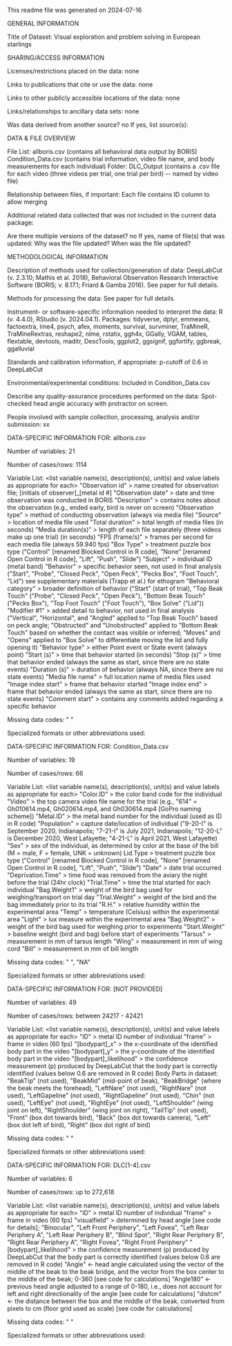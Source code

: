 This readme file was generated on 2024-07-16

GENERAL INFORMATION

Title of Dataset: Visual exploration and problem solving in European starlings 


SHARING/ACCESS INFORMATION

Licenses/restrictions placed on the data: none

Links to publications that cite or use the data: none

Links to other publicly accessible locations of the data: none

Links/relationships to ancillary data sets: none

Was data derived from another source?  no
If yes, list source(s): 



DATA & FILE OVERVIEW

File List: 
allboris.csv  (contains all behavioral data output by BORIS)
Condition_Data.csv  (contains trial information, video file name, and body measurements for each individual)
Folder: DLC_Output  (contains a .csv file for each video (three videos per trial, one trial per bird) -- named by video file)

Relationship between files, if important: Each file contains ID column to allow merging

Additional related data collected that was not included in the current data package: 

Are there multiple versions of the dataset? no
If yes, name of file(s) that was updated: 
Why was the file updated? 
When was the file updated? 


METHODOLOGICAL INFORMATION

Description of methods used for collection/generation of data: DeepLabCut (v. 2.3.10; Mathis et al. 2018), Behavioral Observation Research Interactive Software (BORIS; v. 8.17.1; Friard & Gamba 2016).  See paper for full details.

Methods for processing the data: See paper for full details.

Instrument- or software-specific information needed to interpret the data: R (v. 4.4.0), RStudio (v. 2024.04.1). Packages: tidyverse, dplyr, emmeans, factoextra, lme4, psych, afex, moments, survival, survminer, TraMineR, TraMineRextras, reshape2, nlme, rstatix, ggh4x, GGally, VGAM, tables, flextable, devtools, maditr, DescTools, ggplot2, ggsignif, ggfortify, ggbreak, ggalluvial

Standards and calibration information, if appropriate: p-cutoff of 0.6 in DeepLabCut

Environmental/experimental conditions: Included in Condition_Data.csv

Describe any quality-assurance procedures performed on the data: Spot-checked head angle accuracy with protractor on screen.

People involved with sample collection, processing, analysis and/or submission: xx


DATA-SPECIFIC INFORMATION FOR: allboris.csv

Number of variables: 21

Number of cases/rows: 1114

Variable List: <list variable name(s), description(s), unit(s) and value labels as appropriate for each>
"Observation id" > name created for observation file; [initials of observer]_[metal id #]
"Observation date" > date and time observation was conducted in BORIS
"Description" > contains notes about the observation (e.g., ended early, bird is never on screen)
"Observation type" > method of conducting observation (always via media file)
"Source" > location of media file used
"Total duration" > total length of media files (in seconds)
"Media duration(s)" > length of each file separately (three videos make up one trial) (in seconds)
"FPS (frame/s)" > frames per second for each media file (always 59.940 fps)
"Box Type" > treatment puzzle box type ("Control" [renamed Blocked Control in R code], "None" [renamed Open Control in R code], "Lift", "Push", "Slide")
"Subject" > individual ID (metal band)
"Behavior" > specific behavior seen, not used in final analysis ("Start", "Probe", "Closed Peck", "Open Peck", "Pecks Box", "Foot Touch", "Lid") see supplementary materials (Trapp et al.) for ethogram
"Behavioral category" > broader definition of behavior ("Start" (start of trial), "Top Beak Touch" ("Probe", "Closed Peck", "Open Peck"), "Bottom Beak Touch" ("Pecks Box"), "Top Foot Touch" ("Foot Touch"), "Box Solve" ("Lid"))
"Modifier #1" > added detail to behavior, not used in final analysis ("Vertical", "Horizontal", and "Angled" applied to "Top Beak Touch" based on peck angle; "Obstructed" and "Unobstructed" applied to "Bottom Beak Touch" based on whether the contact was visible or inferred; "Moves" and "Opens" applied to "Box Solve" to differentiate moving the lid and fully opening it)
"Behavior type" > either Point event or State event (always point)
"Start (s)" > time that behavior started (in seconds)
"Stop (s)" > time that behavior ended (always the same as start, since there are no state events)
"Duration (s)" > duration of behavior (always NA, since there are no state events)
"Media file name" > full location name of media files used
"Image index start" > frame that behavior started
"Image index end" > frame that behavior ended (always the same as start, since there are no state events)
"Comment start" > contains any comments added regarding a specific behavior

Missing data codes: " "

Specialized formats or other abbreviations used: 


DATA-SPECIFIC INFORMATION FOR: Condition_Data.csv

Number of variables: 19

Number of cases/rows: 66

Variable List: <list variable name(s), description(s), unit(s) and value labels as appropriate for each>
"Color.ID" > the color band code for the individual
"Video" > the top camera video file name for the trial (e.g., "614" = Gh010614.mp4, Gh020614.mp4, and Gh030614.mp4 [GoPro naming scheme])
"Metal.ID" > the metal band number for the individual (used as ID in R code)
"Population" > capture date/location of individual ("9-20-I" is September 2020, Indianapolis; "7-21-I" is July 2021, Indianapolis; "12-20-L" is December 2020, West Lafayette; "4-21-L" is April 2021, West Lafayette)
"Sex" > sex of the individual, as determined by color at the base of the bill (M = male, F = female, UNK = unknown)
Lid.Type > treatment puzzle box type ("Control" [renamed Blocked Control in R code], "None" [renamed Open Control in R code], "Lift", "Push", "Slide")
"Date" > date trial occurred
"Deprivation.Time" > time food was removed from the aviary the night before the trial (24hr clock)
"Trial.Time" > time the trial started for each individual
"Bag.Weight1" > weight of the bird bag used for weighing/transport on trial day
"Trial.Weight" > weight of the bird and the bag immediately prior to its trial
"R.H." > relative humidity within the experimental area
"Temp" > temperature (Celsius) within the experimental area
"Light" > lux measure within the experimental area
"Bag.Weight2" > weight of the bird bag used for weighing prior to experiments
"Start.Weight" > baseline weight (bird and bag) before start of experiments
"Tarsus" > measurement in mm of tarsus length
"Wing" > measurement in mm of wing cord
"Bill" > measurement in mm of bill length


Missing data codes: " ", "NA"

Specialized formats or other abbreviations used: 


DATA-SPECIFIC INFORMATION FOR: [NOT PROVIDED] 

Number of variables: 49

Number of cases/rows: between 24217 - 42421

Variable List: <list variable name(s), description(s), unit(s) and value labels as appropriate for each>
"ID" > metal ID number of individual
"frame" > frame in video (60 fps)
"[bodypart]_x" > the x-coordinate of the identified body part in the video
"[bodypart]_y" > the y-coordinate of the identified body part in the video
"[bodypart]_likelihood" > the confidence measurement (p) produced by DeepLabCut that the body part is correctly identified (values below 0.6 are removed in R code)
Body Parts in dataset: "BeakTip" (not used), "BeakMid" (mid-point of beak), "BeakBridge" (where the beak meets the forehead), "LeftNare" (not used), "RightNare" (not used), "LeftGapeline" (not used), "RightGapeline" (not used), "Chin" (not used), "LeftEye" (not used), "RightEye" (not used), "LeftShoulder" (wing joint on left), "RightShoulder" (wing joint on right), "TailTip" (not used), "Front" (box dot towards bird), "Back" (box dot towards camera), "Left" (box dot left of bird), "Right" (box dot right of bird)

Missing data codes: " "

Specialized formats or other abbreviations used: 


DATA-SPECIFIC INFORMATION FOR: DLC[1-4].csv 

Number of variables: 6

Number of cases/rows: up to 272,618

Variable List: <list variable name(s), description(s), unit(s) and value labels as appropriate for each>
"ID" > metal ID number of individual
"frame" > frame in video (60 fps)
"visualfield" > determined by head angle [see code for details]; "Binocular", "Left Front Periphery", "Left Fovea", "Left Rear Periphery A", "Left Rear Periphery B", "Blind Spot", "Right Rear Periphery B", "Right Rear Periphery A", "Right Fovea", "Right Front Periphery"
"[bodypart]_likelihood" > the confidence measurement (p) produced by DeepLabCut that the body part is correctly identified (values below 0.6 are removed in R code)
"Angle" <- head angle calculated using the vector of the middle of the beak to the beak bridge, and the vector from the box center to the middle of the beak; 0-360 [see code for calculations]
"Angle180" <- previous head angle adjusted to a range of 0-180, i.e., does not account for left and right directionality of the angle  [see code for calculations]
"distcm" <- the distance between the box and the middle of the beak, converted from pixels to cm (floor grid used as scale) [see code for calculations]

Missing data codes: " "

Specialized formats or other abbreviations used: 
